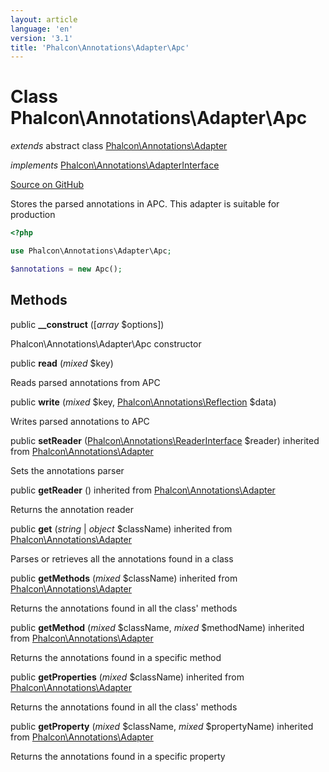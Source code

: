 ```yaml
---
layout: article
language: 'en'
version: '3.1'
title: 'Phalcon\Annotations\Adapter\Apc'
---
```

# Class **Phalcon\Annotations\Adapter\Apc**

*extends* abstract class [Phalcon\Annotations\Adapter](/3.1/en/api/Phalcon_Annotations_Adapter)

*implements* [Phalcon\Annotations\AdapterInterface](/3.1/en/api/Phalcon_Annotations_AdapterInterface)

<a href="https://github.com/phalcon/cphalcon/tree/v3.1.0/phalcon/annotations/adapter/apc.zep" class="btn btn-default btn-sm">Source on GitHub</a>

Stores the parsed annotations in APC. This adapter is suitable for production

```php
<?php

use Phalcon\Annotations\Adapter\Apc;

$annotations = new Apc();

```


## Methods
public  **__construct** ([*array* $options])

Phalcon\Annotations\Adapter\Apc constructor



public  **read** (*mixed* $key)

Reads parsed annotations from APC



public  **write** (*mixed* $key, [Phalcon\Annotations\Reflection](/3.1/en/api/Phalcon_Annotations_Reflection) $data)

Writes parsed annotations to APC



public  **setReader** ([Phalcon\Annotations\ReaderInterface](/3.1/en/api/Phalcon_Annotations_ReaderInterface) $reader) inherited from [Phalcon\Annotations\Adapter](/3.1/en/api/Phalcon_Annotations_Adapter)

Sets the annotations parser



public  **getReader** () inherited from [Phalcon\Annotations\Adapter](/3.1/en/api/Phalcon_Annotations_Adapter)

Returns the annotation reader



public  **get** (*string* | *object* $className) inherited from [Phalcon\Annotations\Adapter](/3.1/en/api/Phalcon_Annotations_Adapter)

Parses or retrieves all the annotations found in a class



public  **getMethods** (*mixed* $className) inherited from [Phalcon\Annotations\Adapter](/3.1/en/api/Phalcon_Annotations_Adapter)

Returns the annotations found in all the class' methods



public  **getMethod** (*mixed* $className, *mixed* $methodName) inherited from [Phalcon\Annotations\Adapter](/3.1/en/api/Phalcon_Annotations_Adapter)

Returns the annotations found in a specific method



public  **getProperties** (*mixed* $className) inherited from [Phalcon\Annotations\Adapter](/3.1/en/api/Phalcon_Annotations_Adapter)

Returns the annotations found in all the class' methods



public  **getProperty** (*mixed* $className, *mixed* $propertyName) inherited from [Phalcon\Annotations\Adapter](/3.1/en/api/Phalcon_Annotations_Adapter)

Returns the annotations found in a specific property



